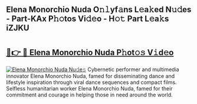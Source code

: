 ## Elena Monorchio Nuda O𝚗𝚕yf𝚊ns L𝚎a𝚔ed N𝚞𝚍es - Part-KAx P𝚑𝚘tos Vi𝚍𝚎o - H𝚘𝚝 Part L𝚎a𝚔s iZJKU

# <h2><a href="http://kf7d2t.oniu.top/?m=Elena+Monorchio+Nuda">🔗👉 🔴 Elena Monorchio Nuda P𝚑ot𝚘𝚜 V𝚒d𝚎o</a></h2>

[![Elena Monorchio Nuda Nu𝚍e𝚜](https://i.imgur.com/0qMVB7G.gif)](http://kf7d2t.oniu.top/?m=Elena+Monorchio+Nuda)
Cybernetic performer and multimedia innovator Elena Monorchio Nuda, famed for disseminating dance and lifestyle inspiration through viral dance sequences and compact films. Selfless humanitarian worker Elena Monorchio Nuda, famed for their commitment and courage in helping those in need around the world.  
